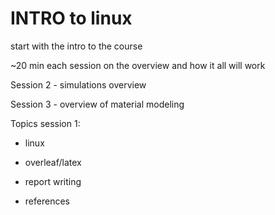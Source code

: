 # INTRO to linux


start with the intro to the course 

~20 min each session on the overview and how it all will work


Session 2 - simulations overview

Session 3 - overview of material modeling


Topics session 1:

- linux 

- overleaf/latex

- report writing

- references 





